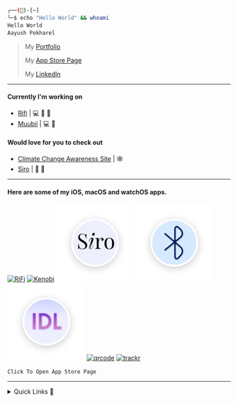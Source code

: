 ```bash
┌──()-[~]
└─$ echo "Hello World" && whoami
Hello World
Aayush Pokharel
```

> My [Portfolio](https://aayush9029.github.io/FinalWebpage/)
>
> My [App Store Page](https://apps.apple.com/ca/developer/aayush-pokharel/id1532440924)
>
> My  [LinkedIn](https://www.linkedin.com/in/aayush-p-616b6b16a/)

---

#### Currently I'm working on
- [Rifi](https://aayush9029.github.io/RifiApp/) |  💻 📲 
- [Muubii](https://github.com/Aayush9029/Native-Youtube) | 💻 


#### Would love for you to check out
- [Climate Change Awareness Site](https://aayush9029.github.io/climateChange/) | 🕸
- [Siro](https://apps.apple.com/ca/app/siro-laugh-a-little/id1546323239) | 📲 

---

#### Here are some of my iOS, macOS and watchOS apps.


[![RiFi](https://user-images.githubusercontent.com/43297314/141732685-b9b0292a-6436-44b2-b549-bd1e8fd452bd.png)](https://aayush9029.github.io/RifiApp/) [![Kenobi](https://user-images.githubusercontent.com/43297314/141732845-039b96d6-d7d9-4a15-943f-4f276810c870.png)](https://aayush9029.github.io/KenobiSite/index.html) [![Siro](https://raw.githubusercontent.com/Aayush9029/Aayush9029/main/img/siro.png)](https://apps.apple.com/ca/app/siro-laugh-a-little/id1546323239) [![Scanr](https://raw.githubusercontent.com/Aayush9029/Aayush9029/main/img/btscan.png)](https://apps.apple.com/ca/app/scanr-bluetooth-scanner/id1546690342) [![I'll Do It Later](https://raw.githubusercontent.com/Aayush9029/Aayush9029/main/img/idl.png)](https://aayush9029.github.io/IDL-SITE/) [![qrcode](https://user-images.githubusercontent.com/43297314/118573791-38e99c00-b751-11eb-8fe1-c6724812afb8.png)](https://apps.apple.com/ca/app/qrtool-bar-code-scanner/id1566802831) [![trackr](https://user-images.githubusercontent.com/43297314/118573798-3be48c80-b751-11eb-8004-faa8d89f00c7.png)](https://apps.apple.com/ca/app/trackr-track-your-expenses/id1566492249)











```python3
Click To Open App Store Page
```

----


<details>
  <summary>Quick Links 🔗</summary>
  <details>
  <summary>pypi 🐍</summary>

  [PiP Packages](https://pypi.org/project/morse3/)
  </details>

  <details>
  <summary>MY Public Key 🔐</summary>

  [a29_ed25519.pub](https://gist.githubusercontent.com/Aayush9029/8ded88f3419c5328fb7b7ea189504885/raw/8f5aef483315c0475bbf2f7f7849c11069039cef/a29_ed25519.pub)

  </details>
  
  <summary>Discord Account</summary>

```js
Discord aahhyoushh#2845
```

  </details>
</details>






